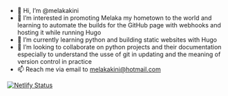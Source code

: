 - 👋 Hi, I’m @melakakini
- 👀 I’m interested in promoting Melaka my hometown to the world and learning to automate the builds for the GitHub page with webhooks and hosting it while running Hugo
- 🌱 I’m currently learning python and building static websites with Hugo
- 💞️ I’m looking to collaborate on python projects and their documentation especially to understand the usse of git in updating and the meaning of version control in practice
- 📫 Reach me via email to melakakini@hotmail.com

[![Netlify Status](https://api.netlify.com/api/v1/badges/aaf005ae-32b9-47cb-ae9f-bd76fbc27cca/deploy-status)](https://app.netlify.com/sites/capable-eclair-b38b57/deploys)

<!---
melakakini/melakakini is a ✨ special ✨ repository because its `README.md` (this file) appears on your GitHub profile.
You can click the Preview link to take a look at your changes.
--->
